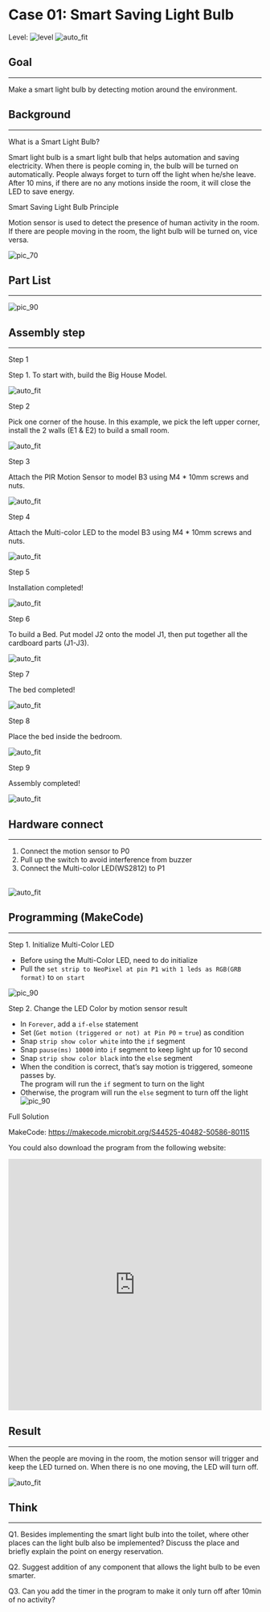 # Case 01: Smart Saving Light Bulb

Level: ![level](images/level1.png)
![auto_fit](images/Case1/intro.png)<P>


## Goal
<HR>
Make a smart light bulb by detecting motion around the environment.<P>

## Background
<HR>
<span id="subtitle">What is a Smart Light Bulb?</span><P>

Smart light bulb is a smart light bulb that helps automation and saving electricity. When there is people coming in, the bulb will be turned on automatically. People always forget to turn off the light when he/she leave. After 10 mins, if there are no any motions inside the room, it will close the LED to save energy. <P>

<span id="subtitle">Smart Saving Light Bulb Principle</span><P>

Motion sensor is used to detect the presence of human activity in the room. If there are people moving in the room, the light bulb will be turned on, vice versa.<BR>


![pic_70](images/Case1/Case1_flowchart.png)<P>

## Part List
<HR>

![pic_90](images/Case1/Case1_parts_new.png)<P>

## Assembly step
<HR>

<span id="subtitle">Step 1</span><BR><P>
Step 1. To start with, build the Big House Model.<BR><P>
![auto_fit](images/Case1/Case1_ass1_new.png)<P>
<span id="subtitle">Step 2</span><BR><P>
 Pick one corner of the house. In this example, we pick the left upper corner, install the 2 walls (E1 & E2) to build a small room.<BR><P>
![auto_fit](images/Case1/Case1_ass2_new.png)<P>
<span id="subtitle">Step 3</span><BR><P>
Attach the PIR Motion Sensor to model B3 using M4 * 10mm screws and nuts.<BR><P>
![auto_fit](images/Case1/Case1_ass3_new.png)<P>
<span id="subtitle">Step 4</span><BR><P>
Attach the Multi-color LED to the model B3 using M4 * 10mm screws and nuts.<BR><P>
![auto_fit](images/Case1/Case1_ass4_new.png)<P>
<span id="subtitle">Step 5</span><BR><P>
Installation completed!<BR><P>
![auto_fit](images/Case1/Case1_ass5_new.png)<P>
<span id="subtitle">Step 6</span><BR><P>
To build a Bed. Put model J2 onto the model J1, then put together all the cardboard parts (J1-J3).<BR><P>
![auto_fit](images/Case1/Case1_ass6_new.png)<P>
<span id="subtitle">Step 7</span><BR><P>
The bed completed!<BR><P>
![auto_fit](images/Case1/Case1_ass7_new.png)<P>
<span id="subtitle">Step 8</span><BR><P>
Place the bed inside the bedroom. <BR><P>
![auto_fit](images/Case1/Case1_ass8_new.png)<P>
<span id="subtitle">Step 9</span><BR><P>
Assembly completed!<BR><P>
![auto_fit](images/Case1/Case1_ass9_new.png)<P>


## Hardware connect
<HR>

1. Connect the motion sensor to P0<BR>
2. Pull up the switch to avoid interference from buzzer<BR>
3. Connect the Multi-color LED(WS2812) to P1<BR>

<BR>![auto_fit](images/Case1/Case1_hardware.png)
<P>

## Programming (MakeCode)
<HR>

<span id="subtitle">Step 1. Initialize Multi-Color LED</span><BR><P>
* Before using the Multi-Color LED, need to do initialize
* Pull the `set strip to NeoPixel at pin P1 with 1 leds as RGB(GRB format)` to `on start`

![pic_90](images/Case1/Case1_p1.png)<P>

<span id="subtitle">Step 2. Change the LED Color by motion sensor result</span><BR><P> 
* In `Forever`, add a `if-else` statement
* Set (`Get motion (triggered or not) at Pin P0` = `true`) as condition
* Snap `strip show color white` into the `if` segment
* Snap `pause(ms) 10000` into `if` segment to keep light up for 10 second
* Snap `strip show color black` into the `else` segment
* When the condition is correct, that’s say motion is triggered, someone passes by.<BR>The program will run the `if` segment to turn on the light
* Otherwise, the program will run the `else` segment to turn off the light
![pic_90](images/Case1/Case1_p2.png)<P>

<span id="subtitle">Full Solution<BR><P>
MakeCode: <a href="https://makecode.microbit.org/S44525-40482-50586-80115" target="_blank">https://makecode.microbit.org/S44525-40482-50586-80115</a><BR><P>
You could also download the program from the following website:<BR>

<iframe src="https://makecode.microbit.org/S44525-40482-50586-80115" width="100%" height="500" frameborder="0"></iframe>

<P>

## Result
<HR>

When the people are moving in the room, the motion sensor will trigger and keep the LED turned on. When there is no one moving, the LED will turn off.<BR><P>
![auto_fit](images/Case1/Case1_result.gif)<P>

## Think
<HR> 

Q1. Besides implementing the smart light bulb into the toilet, where other places can the light bulb also be implemented? Discuss the place and briefly explain the point on energy reservation.<BR><P>
Q2. Suggest addition of any component that allows the light bulb to be even smarter.
<BR><P>
Q3. Can you add the timer in the program to make it only turn off after 10min of no activity? <BR><P>